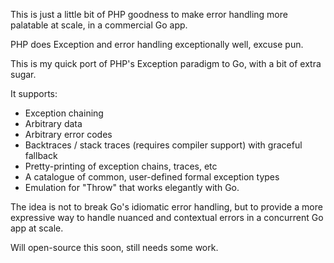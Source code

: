 This is just a little bit of PHP goodness to 
make error handling more palatable at scale, in a commercial Go app.

PHP does Exception and error handling exceptionally well, excuse pun.

This is my quick port of PHP's Exception paradigm to Go, with a bit of extra sugar.

It supports:
- Exception chaining
- Arbitrary data
- Arbitrary error codes
- Backtraces / stack traces (requires compiler support) with graceful fallback
- Pretty-printing of exception chains, traces, etc
- A catalogue of common, user-defined formal exception types
- Emulation for "Throw" that works elegantly with Go. 

The idea is not to break Go's idiomatic error handling, 
but to provide a more expressive way to handle nuanced and contextual errors in 
a concurrent Go app at scale. 

Will open-source this soon, still needs some work.

